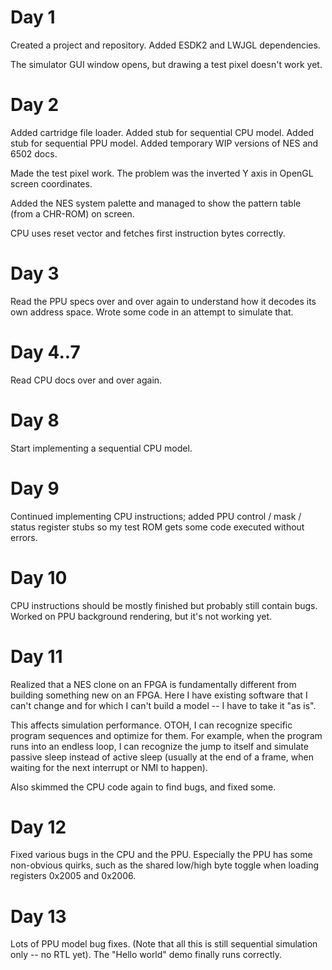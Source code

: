 
# Day 1

Created a project and repository. Added ESDK2 and LWJGL dependencies. 

The simulator GUI window opens, but drawing a test pixel doesn't work yet.

# Day 2

Added cartridge file loader.
Added stub for sequential CPU model.
Added stub for sequential PPU model.
Added temporary WIP versions of NES and 6502 docs.

Made the test pixel work. The problem was the inverted Y axis in OpenGL screen coordinates.

Added the NES system palette and managed to show the pattern table (from a CHR-ROM) on screen.

CPU uses reset vector and fetches first instruction bytes correctly.

# Day 3

Read the PPU specs over and over again to understand how it decodes its own address space. Wrote some
code in an attempt to simulate that.

# Day 4..7

Read CPU docs over and over again.

# Day 8

Start implementing a sequential CPU model.

# Day 9

Continued implementing CPU instructions; added PPU control / mask / status register stubs so my test ROM
gets some code executed without errors.

# Day 10

CPU instructions should be mostly finished but probably still contain bugs.
Worked on PPU background rendering, but it's not working yet.

# Day 11

Realized that a NES clone on an FPGA is fundamentally different from building something
new on an FPGA. Here I have existing software that I can't change and for which I can't
build a model -- I have to take it "as is".

This affects simulation performance. OTOH, I can recognize specific program sequences
and optimize for them. For example, when the program runs into an endless loop, I can
recognize the jump to itself and simulate passive sleep instead of active sleep (usually
at the end of a frame, when waiting for the next interrupt or NMI to happen).

Also skimmed the CPU code again to find bugs, and fixed some.

# Day 12

Fixed various bugs in the CPU and the PPU. Especially the PPU has some non-obvious quirks,
such as the shared low/high byte toggle when loading registers 0x2005 and 0x2006.

# Day 13

Lots of PPU model bug fixes. (Note that all this is still sequential simulation only -- no RTL yet).
The "Hello world" demo finally runs correctly.
